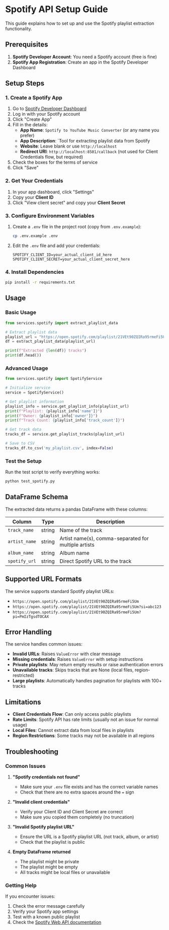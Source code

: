 # Spotify API Setup Guide

This guide explains how to set up and use the Spotify playlist extraction functionality.

## Prerequisites

1. **Spotify Developer Account**: You need a Spotify account (free is fine)
2. **Spotify App Registration**: Create an app in the Spotify Developer Dashboard

## Setup Steps

### 1. Create a Spotify App

1. Go to [Spotify Developer Dashboard](https://developer.spotify.com/dashboard)
2. Log in with your Spotify account
3. Click "Create App"
4. Fill in the details:
   - **App Name**: `Spotify to YouTube Music Converter` (or any name you prefer)
   - **App Description**: `Tool for extracting playlist data from Spotify
   - **Website**: Leave blank or use `http://localhost`
   - **Redirect URI**: `http://localhost:8501/callback` (not used for Client Credentials flow, but required)
5. Check the boxes for the terms of service
6. Click "Save"

### 2. Get Your Credentials

1. In your app dashboard, click "Settings"
2. Copy your **Client ID**
3. Click "View client secret" and copy your **Client Secret**

### 3. Configure Environment Variables

1. Create a `.env` file in the project root (copy from `.env.example`):
   ```bash
   cp .env.example .env
   ```

2. Edit the `.env` file and add your credentials:
   ```env
   SPOTIFY_CLIENT_ID=your_actual_client_id_here
   SPOTIFY_CLIENT_SECRET=your_actual_client_secret_here
   ```

### 4. Install Dependencies

```bash
pip install -r requirements.txt
```

## Usage

### Basic Usage

```python
from services.spotify import extract_playlist_data

# Extract playlist data
playlist_url = "https://open.spotify.com/playlist/21VEt90ZQIRa95rmeFi5Um"
df = extract_playlist_data(playlist_url)

print(f"Extracted {len(df)} tracks")
print(df.head())
```

### Advanced Usage

```python
from services.spotify import SpotifyService

# Initialize service
service = SpotifyService()

# Get playlist information
playlist_info = service.get_playlist_info(playlist_url)
print(f"Playlist: {playlist_info['name']}")
print(f"Owner: {playlist_info['owner']}")
print(f"Track Count: {playlist_info['track_count']}")

# Get track data
tracks_df = service.get_playlist_tracks(playlist_url)

# Save to CSV
tracks_df.to_csv('my_playlist.csv', index=False)
```

### Test the Setup

Run the test script to verify everything works:

```bash
python test_spotify.py
```

## DataFrame Schema

The extracted data returns a pandas DataFrame with these columns:

| Column | Type | Description |
|--------|------|-------------|
| `track_name` | string | Name of the track |
| `artist_name` | string | Artist name(s), comma-separated for multiple artists |
| `album_name` | string | Album name |
| `spotify_url` | string | Direct Spotify URL to the track |

## Supported URL Formats

The service supports standard Spotify playlist URLs:

- `https://open.spotify.com/playlist/21VEt90ZQIRa95rmeFi5Um`
- `https://open.spotify.com/playlist/21VEt90ZQIRa95rmeFi5Um?si=abc123`
- `https://open.spotify.com/playlist/21VEt90ZQIRa95rmeFi5Um?pi=PmIzTgsdTOCAX`

## Error Handling

The service handles common issues:

- **Invalid URLs**: Raises `ValueError` with clear message
- **Missing credentials**: Raises `ValueError` with setup instructions
- **Private playlists**: May return empty results or raise authentication errors
- **Unavailable tracks**: Skips tracks that are None (local files, region-restricted)
- **Large playlists**: Automatically handles pagination for playlists with 100+ tracks

## Limitations

- **Client Credentials Flow**: Can only access public playlists
- **Rate Limits**: Spotify API has rate limits (usually not an issue for normal usage)
- **Local Files**: Cannot extract data from local files in playlists
- **Region Restrictions**: Some tracks may not be available in all regions

## Troubleshooting

### Common Issues

1. **"Spotify credentials not found"**
   - Make sure your `.env` file exists and has the correct variable names
   - Check that there are no extra spaces around the `=` sign

2. **"Invalid client credentials"**
   - Verify your Client ID and Client Secret are correct
   - Make sure you copied them completely (no truncation)

3. **"Invalid Spotify playlist URL"**
   - Ensure the URL is a Spotify playlist URL (not track, album, or artist)
   - Check that the playlist is public

4. **Empty DataFrame returned**
   - The playlist might be private
   - The playlist might be empty
   - All tracks might be local files or unavailable

### Getting Help

If you encounter issues:

1. Check the error message carefully
2. Verify your Spotify app settings
3. Test with a known public playlist
4. Check the [Spotify Web API documentation](https://developer.spotify.com/documentation/web-api/)
